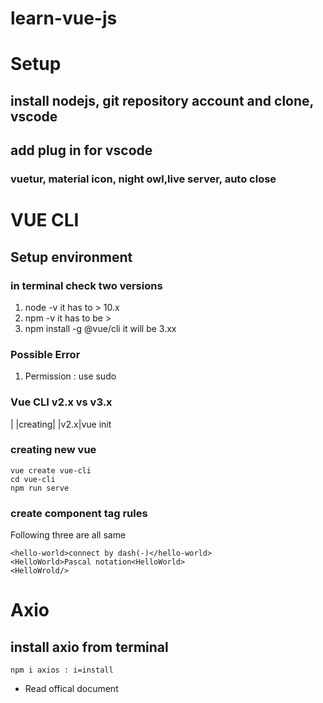 # learn-vue-js
# Setup
## install nodejs, git repository account and clone, vscode
## add plug in for vscode
### vuetur, material icon, night owl,live server, auto close

# VUE CLI
## Setup environment
### in terminal check two versions
1. node -v it has to > 10.x
2. npm -v it has to be > 
3. npm install -g @vue/cli it will be 3.xx
### Possible Error
1. Permission : use sudo
### Vue CLI v2.x vs v3.x
| |creating|
|v2.x|vue init

### creating new vue
```
vue create vue-cli
cd vue-cli
npm run serve
```

### create component tag rules
Following three are all same
```
<hello-world>connect by dash(-)</hello-world>
<HelloWorld>Pascal notation<HelloWorld>
<HelloWrold/>
```

# Axio
## install axio from terminal
```
npm i axios : i=install
```
* Read offical document